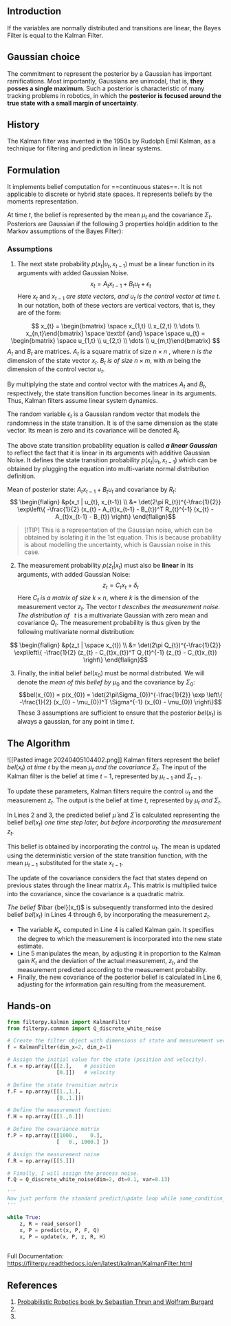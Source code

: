 ## Introduction
If the variables are normally distributed and transitions are linear, the Bayes Filter is equal to the Kalman Filter.
## Gaussian choice
The commitment to represent the posterior by a Gaussian has important ramifications. Most importantly, Gaussians are unimodal, that is, **they posses a single maximum**. Such a posterior is characteristic of many tracking problems in robotics, in which the **posterior is focused around the true state with a small margin of uncertainty**.
## History
The Kalman filter was invented in the 1950s by Rudolph Emil Kalman, as a 
technique for filtering and prediction in linear systems.
## Formulation
It implements belief computation for ==continuous states==. It is not applicable to discrete or hybrid state spaces. It represents beliefs by the moments representation. 

At time $t$, the belief is represented by the mean $\mu_t$ and the covariance $\Sigma_t$. Posteriors are Gaussian if the following 3 properties hold(in addition to the Markov assumptions of the Bayes Filter):
### Assumptions
1. The next state probability $p(x_{t}|u_{t}, x_{t-1})$ must be a linear function in its arguments with added Gaussian Noise. $$x_{t} = A_{t}x_{t-1} + B_{t}u_{t} + \epsilon_{t} $$
Here $x_t$ and $x_{t-1}$ _are state vectors, and $u_t$  is the control vector at time_ $t$. In our
notation, both of these vectors are vertical vectors, that is, they are of the form:

$$ x_{t} = \begin{bmatrix} \space x_{1,t} \\ x_{2,t} \\ \dots \\ x_{n,t}\end{bmatrix} \space \textbf {and} \space \space u_{t} = \begin{bmatrix} \space u_{1,t} \\ u_{2,t} \\ \dots \\ u_{m,t}\end{bmatrix} $$
$A_t$ and $B_t$ are matrices. $A_t$ is a square matrix of size  $n\times n$ , where  $n$ _is the_
dimension of the state vector  $x_t$. $B_t$ _is of size_ $n \times m$, with $m$ being the dimension of the control vector $u_t$. 

 By multiplying the state and control vector with the matrices $A_t$  and $B_t$, respectively, the state transition function becomes linear in its arguments. 
 Thus, Kalman filters assume linear system dynamics. 
 
 The random variable $\epsilon_t$ is a Gaussian random vector that models the randomness in the state transition. It is of the same dimension as the state vector. Its mean is zero and its covariance will be denoted $R_t$. 

The above state transition probability equation is called _**a linear Gaussian**_ to reflect the fact that it is linear in its arguments with additive Gaussian Noise. It defines the state transition probability $p(x_t | u_{t}, x_{t-1})$ which can be obtained by plugging the equation into multi-variate normal distribution definition.

Mean of posterior state: $A_{t}x_{t-1} + B_{t}u_{t}$ and covariance by $R_t$:
$$ \begin{flalign}
&p(x_t | u_{t}, x_{t-1}) \\
&= \det(2\pi R_{t})^{-\frac{1}{2}} \exp\left\{ -\frac{1}{2} (x_{t} - A_{t}x_{t-1} - B_{t})^T R_{t}^{-1} (x_{t} - A_{t}x_{t-1} - B_{t}) \right\}
\end{flalign}$$
>[!TIP] This is a representation of the Gaussian noise, which can be obtained by isolating it in the 1st equation. This is because probability is about modelling the uncertainty, which is Gaussian noise in this case. 

2. The measurement probability $p(z_{t}|x_{t})$ must also be **linear** in its arguments, with added Gaussian Noise: $$z_{t} = C_{t}x_{t} + \delta_{t}$$
Here $C_t$ _is a matrix of size_ $k \times n$, where  $k$  is the dimension of the measurement vector $z_t$. The vector $t$ _describes the measurement noise. The distribution of_  $t$
is a multivariate Gaussian with zero mean and covariance $Q_t$. The measurement
probability is thus given by the following multivariate normal distribution:

$$ \begin{flalign}
&p(z_t | \space x_{t}) \\
&= \det(2\pi Q_{t})^{-\frac{1}{2}} \exp\left\{ -\frac{1}{2} (z_{t} - C_{t}x_{t})^T Q_{t}^{-1} (z_{t} - C_{t}x_{t}) \right\}
\end{flalign}$$

3. Finally, the initial belief $bel(x_0)$ must be normal distributed. We will denote the _mean of this belief by_ $\mu_0$  and the covariance by $\Sigma_{0}$: 
$$bel(x_{0}) = p(x_{0}) = \det(2\pi\Sigma_{0})^{-\frac{1}{2}} \exp \left\{  -\frac{1}{2} (x_{0} - \mu_{0})^T \Sigma^{-1} (x_{0} - \mu_{0}) \right\}$$
These 3 assumptions are sufficient to ensure that the posterior $bel(x_t)$ is always a gaussian, for any point in time $t$. 

## The Algorithm

![[Pasted image 20240405104402.png]]
Kalman filters represent the belief $bel(x_t)$ _at time_ $t$ by the mean $\mu_{t}$ _and the covariance_ $\Sigma_t$. The input of the Kalman filter is the belief at time $t-1$, represented by $\mu_{t-1}$  and $\Sigma_{t-1}$.

To update these parameters, Kalman filters require the control  $u_t$ and the measurement $z_t$. The output is the belief at time $t$, represented by $\mu_t$ _and_  $\Sigma_t$.

In Lines 2 and 3, the predicted belief $\bar \mu$ and $\bar\Sigma$ is calculated representing the belief $bel(x_t)$ _one time step later, but before incorporating the measurement_ $z_t$. 

This belief is obtained by incorporating the control $u_t$. The mean is updated using the deterministic version of the state transition function, with the mean $\mu_{t-1}$  substituted for the state $x_{t-1}$. 

The update of the covariance considers the fact that states depend on
previous states through the linear matrix $A_t$. This matrix is multiplied twice into the covariance, since the covariance is a quadratic matrix.

_The belief_ $\bar {bel}(x_t)$ is subsequently transformed into the desired belief $bel(x_t)$ in Lines 4 through 6, by incorporating the measurement $z_t$. 

- The variable $K_t$, computed in Line 4 is called Kalman gain. It specifies the degree to which the measurement is incorporated into the new state estimate. 
- Line 5 manipulates the mean, by adjusting it in proportion to the Kalman gain $K_{t}$ and the deviation of the actual measurement, $z_t$, and the measurement predicted according to the measurement probability.
- Finally, the new covariance of the posterior belief is calculated in Line 6, adjusting for the information gain resulting from the measurement.

## Hands-on
```Python
from filterpy.kalman import KalmanFilter
from filterpy.common import Q_discrete_white_noise

# Create the filter object with dimensions of state and measurement vectors.
f = KalmanFilter(dim_x=2, dim_z=1)

# Assign the initial value for the state (position and velocity).
f.x = np.array([[2.],    # position
                [0.]])   # velocity

# Define the state transition matrix
f.F = np.array([[1.,1.],
                [0.,1.]])

# Define the measurement function:
f.H = np.array([[1.,0.]])

# Define the covariance matrix
f.P = np.array([[1000.,    0.],
                [   0., 1000.] ])

# Assign the measurement noise
f.R = np.array([[5.]])

# Finally, I will assign the process noise.
f.Q = Q_discrete_white_noise(dim=2, dt=0.1, var=0.13)

'''
Now just perform the standard predict/update loop while some_condition_is_true:
'''

while True:
    z, R = read_sensor()
    x, P = predict(x, P, F, Q)
    x, P = update(x, P, z, R, H)
    
```


Full Documentation:
https://filterpy.readthedocs.io/en/latest/kalman/KalmanFilter.html

## References
1. [Probabilistic Robotics book by Sebastian Thrun and Wolfram Burgard](http://www.probabilistic-robotics.org/)
2. 
3. 